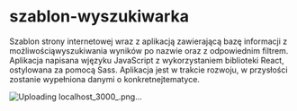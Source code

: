 # szablon-wyszukiwarka

Szablon strony internetowej wraz z aplikacją zawierającą bazę informacji z możliwościąwyszukiwania wyników po nazwie oraz z odpowiednim filtrem. Aplikacja napisana wjęzyku JavaScript z wykorzystaniem biblioteki React, ostylowana za pomocą Sass. Aplikacja jest w trakcie rozwoju, w przysłości zostanie wypełniona danymi o konkretnejtematyce.

![Uploading localhost_3000_.png…]()
